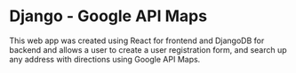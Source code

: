 # Django - Google API Maps
This web app was created using React for frontend and DjangoDB for backend and allows a user to create a user registration form, and search up any address with directions using Google API Maps.
